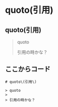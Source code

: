 # quoto\(引用\)

## quoto\(引用\)

> quoto
>
> 引用の時かな？

## ここからコード

```text
# quoto\(引用\)

> quoto
>
> 引用の時かな？
```

